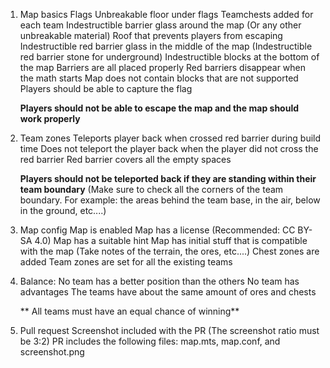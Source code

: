 1. Map basics
    Flags
    Unbreakable floor under flags
    Teamchests added for each team
    Indestructible barrier glass around the map (Or any other unbreakable material)
    Roof that prevents players from escaping
    Indestructible red barrier glass in the middle of the map (Indestructible red barrier stone for underground)
    Indestructible blocks at the bottom of the map
    Barriers are all placed properly
    Red barriers disappear when the math starts
    Map does not contain blocks that are not supported
    Players should be able to capture the flag
    
    **Players should not be able to escape the map and the map should work properly**

2. Team zones
    Teleports player back when crossed red barrier during build time
    Does not teleport the player back when the player did not cross the red barrier
    Red barrier covers all the empty spaces
    
    **Players should not be teleported back if they are standing within their team boundary**
    (Make sure to check all the corners of the team boundary. For example: the areas behind the team base, in the air, below in the ground, etc....)

3. Map config
    Map is enabled
    Map has a license (Recommended: CC BY-SA 4.0)
    Map has a suitable hint
    Map has initial stuff that is compatible with the map (Take notes of the terrain, the ores, etc....)
    Chest zones are added
    Team zones are set for all the existing teams

4. Balance:
    No team has a better position than the others
    No team has advantages
    The teams have about the same amount of ores and chests

   ** All teams must have an equal chance of winning**

5. Pull request
    Screenshot included with the PR (The screenshot ratio must be 3:2)
    PR includes the following files: map.mts, map.conf, and screenshot.png
